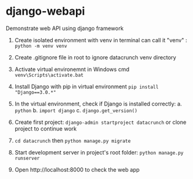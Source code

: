 # django-webapi
Demonstrate web API using django framework

1. Create isolated environment with venv in terminal can call it "venv" : `python -m venv venv`
2. Create .gitignore file in root to ignore datacrunch venv directory
3. Activate virtual environemnt in Windows cmd `venv\Scripts\activate.bat`
4. Install Django with pip in virtual environment `pip install "Django==3.0.*"`
5. In the virtual environment, check if Django is installed correctly:
    a. `python`
    b. `import django`
    c. `django.get_version()`

6. Create first project: `django-admin startproject datacrunch` or clone project to continue work
7. `cd datacrunch` then `python manage.py migrate`
8. Start development server in project's root folder: `python manage.py runserver`
9. Open http://localhost:8000 to check the web app